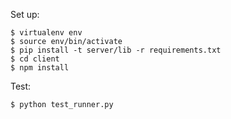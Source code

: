Set up:

    $ virtualenv env
    $ source env/bin/activate
    $ pip install -t server/lib -r requirements.txt
    $ cd client
    $ npm install

Test:

    $ python test_runner.py